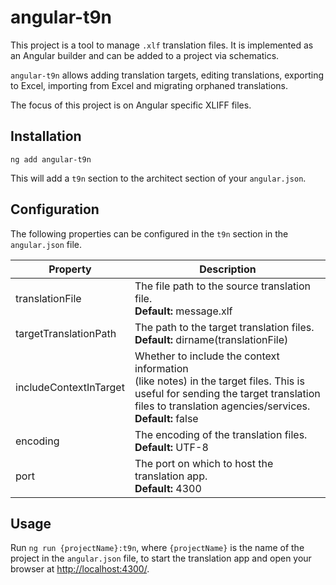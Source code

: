 # angular-t9n

This project is a tool to manage `.xlf` translation files. It is implemented as an Angular builder and can be added to a project via schematics.

`angular-t9n` allows adding translation targets, editing translations, exporting to Excel, importing from Excel and migrating orphaned translations.

The focus of this project is on Angular specific XLIFF files.

## Installation

```
ng add angular-t9n
```

This will add a `t9n` section to the architect section of your `angular.json`.

## Configuration

The following properties can be configured in the `t9n` section in the `angular.json` file.

| Property               | Description                                                                                                                                                                                           |
| ---------------------- | ----------------------------------------------------------------------------------------------------------------------------------------------------------------------------------------------------- |
| translationFile        | The file path to the source translation file.<br>**Default:** message.xlf                                                                                                                             |
| targetTranslationPath  | The path to the target translation files.<br>**Default:** dirname(translationFile)                                                                                                                    |
| includeContextInTarget | Whether to include the context information<br>(like notes) in the target files. This is<br>useful for sending the target translation<br>files to translation agencies/services.<br>**Default:** false |
| encoding               | The encoding of the translation files.<br>**Default:** UTF-8                                                                                                                                          |
| port                   | The port on which to host the translation app.<br>**Default:** 4300                                                                                                                                   |

## Usage

Run `ng run {projectName}:t9n`, where `{projectName}` is the name of the project in the `angular.json` file, to start the translation app and open your browser at [http://localhost:4300/](http://localhost:4300/).
